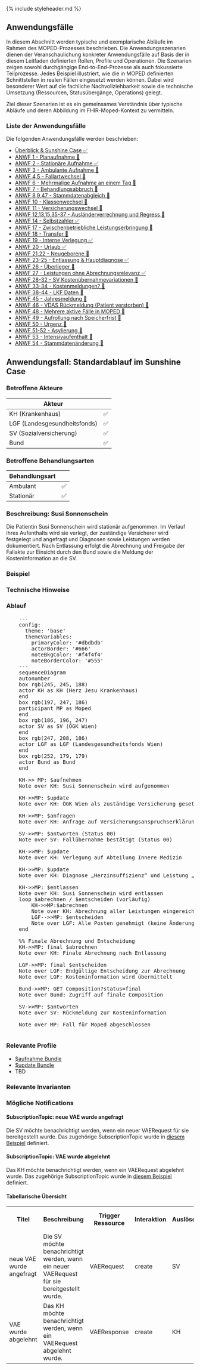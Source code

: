 {% include styleheader.md %}
## Anwendungsfälle
In diesem Abschnitt werden typische und exemplarische Abläufe im Rahmen des MOPED-Prozesses beschrieben. Die Anwendungsszenarien dienen der Veranschaulichung konkreter Anwendungsfälle auf Basis der in diesem Leitfaden definierten Rollen, Profile und Operationen. Die Szenarien zeigen sowohl durchgängige End-to-End-Prozesse als auch fokussierte Teilprozesse. Jedes Beispiel illustriert, wie die in MOPED definierten Schnittstellen in realen Fällen eingesetzt werden können. Dabei wird besonderer Wert auf die fachliche Nachvollziehbarkeit sowie die technische Umsetzung (Ressourcen, Statusübergänge, Operations) gelegt.

Ziel dieser Szenarien ist es ein gemeinsames Verständnis über typische Abläufe und deren Abbildung im FHIR-Moped-Kontext zu vermitteln.

### Liste der Anwendungsfälle

Die folgenden Anwendungsfälle werden beschrieben:

- [Überblick & Sunshine Case ✅](anwendungsfaelle.html)
- [ANWF 1 - Planaufnahme 🔄](AF1.html)
- [ANWF 2 - Stationäre Aufnahme ✅](AF2.html) 
- [ANWF 3 - Ambulante Aufnahme 🔄](AF3.html)
- [ANWF 4,5 - Fallartwechsel 🔄](AF4u5.html)
- [ANWF 6 - Mehrmalige Aufnahme an einem Tag 🔄](AF6.html)
- [ANWF 7 - Behandlungsabbruch 🔄](AF7.html)
- [ANWF 8,9,47 - Stammdatenabgleich 🔄](AF8u9u47.html)
- [ANWF 10 - Klassenwechsel 🔄](AF10.html)
- [ANWF 11 - Versicherungswechsel 🔄](AF11.html)
- [ANWF 12,13,15,35-37 - Ausländerverrechnung und Regress 🔄](AF12.html)
- [ANWF 14 - Selbstzahler ✅](AF14.html)
- [ANWF 17 - Zwischenbetriebliche Leistungserbringung 🔄](AF17.html)
- [ANWF 18 - Transfer 🔄](AF18.html)
- [ANWF 19 - Interne Verlegung ✅](AF19.html)
- [ANWF 20 - Urlaub ✅](AF20.html)
- [ANWF 21,22 - Neugeborene 🔄](AF21u22.html)
- [ANWF 23-25 - Entlassung & Hauptdiagnose ✅](AF23bis25.html)
- [ANWF 26 - Überlieger 🔄](AF26.html)
- [ANWF 27 - Leistungen ohne Abrechnungsrelevanz ✅](AF27.html)
- [ANWF 28-32 - SV Kostenübernahmevariationen 🔄](AF28bis32.html)
- [ANWF 33-34 - Kostenmeldungen? 🔄](AF33u34.html)
- [ANWF 38-44 - LKF Daten 🔄](AF38bis44.html)
- [ANWF 45 - Jahresmeldung 🔄](AF45.html)
- [ANWF 46 - VDAS Rückmeldung (Patient verstorben) 🔄](AF46.html)
- [ANWF 48 - Mehrere aktive Fälle in MOPED 🔄](AF48.html)
- [ANWF 49 - Aufrollung nach Speicherfrist 🔄](AF49.html)
- [ANWF 50 - Urgenz 🔄](AF50.html)
- [ANWF 51-52 - Asylierung 🔄](AF51u52.html)
- [ANWF 53 - Intensivaufenthalt 🔄](AF53.html)
- [ANWF 54 - Stammdatenänderung 🔄](AF54.html)



## Anwendungsfall: Standardablauf im Sunshine Case

### Betroffene Akteure

| Akteur            | | 
|-------------------|--------------:|
| KH (Krankenhaus)  |      ✅   |
| LGF (Landesgesundheitsfonds) |  ✅  |
| SV (Sozialversicherung)      |  ✅  |
| Bund         |  ✅  |

### Betroffene Behandlungsarten

| Behandlungsart|  |
|-----------|----:|
| Ambulant  |  ✅ |
| Stationär |  ✅ |


### Beschreibung: Susi Sonnenschein
Die Patientin Susi Sonnenschein wird stationär aufgenommen. Im Verlauf ihres Aufenthalts wird sie verlegt, der zuständige Versicherer wird festgelegt und angefragt und Diagnosen sowie Leistungen werden dokumentiert. Nach Entlassung erfolgt die Abrechnung und Freigabe der Fallakte zur Einsicht durch den Bund sowie die Meldung der Kosteninformation an die SV.

### Beispiel

### Technische Hinweise


### Ablauf 
<pre class="mermaid">
    ---
    config:
      theme: 'base'
      themeVariables:
        primaryColor: '#dbdbdb'         
        actorBorder: '#666'
        noteBkgColor: '#f4f4f4'
        noteBorderColor: '#555'
    ---
    sequenceDiagram
    autonumber
    box rgb(245, 245, 188)
    actor KH as KH (Herz Jesu Krankenhaus)
    end
    box rgb(197, 247, 186)
    participant MP as Moped
    end
    box rgb(186, 196, 247)
    actor SV as SV (ÖGK Wien)
    end
    box rgb(247, 208, 186)
    actor LGF as LGF (Landesgesundheitsfonds Wien)
    end
    box rgb(252, 179, 179) 
    actor Bund as Bund 
    end
    
    KH->> MP: $aufnehmen
    Note over KH: Susi Sonnenschein wird aufgenommen

    KH->>MP: $update
    Note over KH: ÖGK Wien als zuständige Versicherung gesetzt

    KH->>MP: $anfragen
    Note over KH: Anfrage auf Versicherungsanspruchserklärung 

    SV->>MP: $antworten (Status 00)
    Note over SV: Fallübernahme bestätigt (Status 00) 

    KH->>MP: $update
    Note over KH: Verlegung auf Abteilung Innere Medizin 

    KH->>MP: $update
    Note over KH: Diagnose „Herzinsuffizienz“ und Leistung „EKG“ erfasst 

    KH->>MP: $entlassen
    Note over KH: Susi Sonnenschein wird entlassen 
    loop $abrechnen / $entscheiden (vorläufig)
        KH->>MP:$abrechnen 
        Note over KH: Abrechnung aller Leistungen eingereicht
        LGF-->>MP: $entscheiden 
        Note over LGF: Alle Posten genehmigt (keine Änderungen)
    end

    %% Finale Abrechnung und Entscheidung
    KH->>MP: final $abrechnen 
    Note over KH: Finale Abrechnung nach Entlassung

    LGF->>MP: final $entscheiden
    Note over LGF: Endgültige Entscheidung zur Abrechnung 
    Note over LGF: Kosteninformation wird übermittelt 

    Bund->>MP: GET Composition?status=final
    Note over Bund: Zugriff auf finale Composition 

    SV->>MP: $antworten
    Note over SV: Rückmeldung zur Kosteninformation

    Note over MP: Fall für Moped abgeschlossen
    
</pre>


### Relevante Profile
- [$aufnahme Bundle](StructureDefinition-MopedUpdateBundleKH.html)
- [$update Bundle](StructureDefinition-MopedUpdateBundleKH.html)
- TBD

### Relevante Invarianten

### Mögliche Notifications

#### SubscriptionTopic: neue VAE wurde angefragt
Die SV möchte benachrichtigt werden, wenn ein neuer VAERequest für sie bereitgestellt wurde. Das zugehörige SubscriptionTopic wurde in [diesem Beispiel](SubscriptionTopic-neueVAE.html) definiert.

#### SubscriptionTopic: VAE wurde abgelehnt
Das KH möchte benachrichtigt werden, wenn ein VAERequest abgelehnt wurde. Das zugehörige SubscriptionTopic wurde in [diesem Beispiel](SubscriptionTopic-VAEabgelehnt.json.html) definiert.

#### Tabellarische Übersicht

<table class="notification-table">
  <tr>
    <th>Titel</th>
    <th>Beschreibung</th>
    <th>Trigger Ressource</th>
    <th>Interaktion</th>
    <th>Auslöser</th>
    <th>Empfänger</th>
    <th>Beschreibung zusätzlicher Bedingungen</th>
    <th>Relevantes Feld</th>
    <th>Bedingung</th>
  </tr>
  <tr>
    <td>neue VAE wurde angefragt</td>
    <td>Die SV möchte benachrichtigt werden, wenn ein neuer VAERequest für sie bereitgestellt wurde.</td>
    <td>VAERequest</td>
    <td>create</td>
    <td>SV</td>
    <td>KH</td>
    <td>/</td>
    <td>/</td>
    <td>/</td>
  </tr>
   <tr>
    <td>VAE wurde abgelehnt</td>
    <td>Das KH möchte benachrichtigt werden, wenn ein VAERequest abgelehnt wurde.</td>
    <td>VAEResponse</td>
    <td>create</td>
    <td>KH</td>
    <td>SV</td>
    <td>Negative VAE</td>
    <td>VAEResponse.decision</td>
    <td>!= #00 AND != #19</td>
  </tr>
</table>


